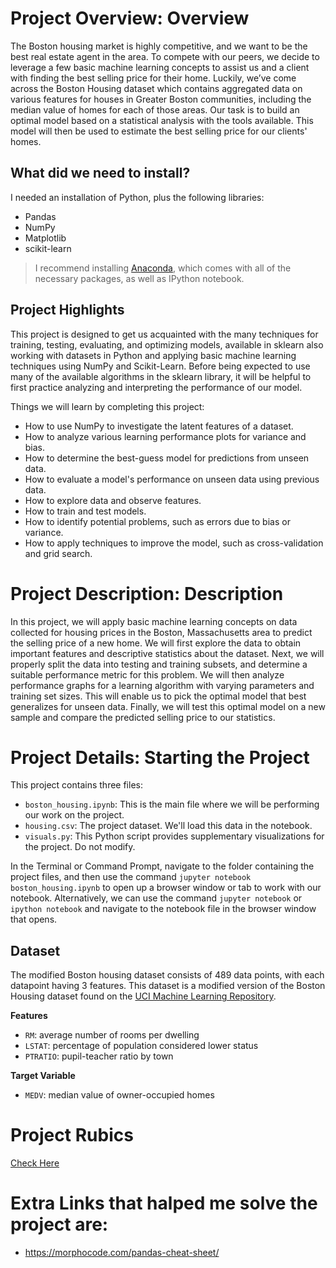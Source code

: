 # Project Overview: Overview
The Boston housing market is highly competitive, and we want to be the best real estate agent in the area. To compete with our peers, we decide to leverage a few basic machine learning concepts to assist us and a client with finding the best selling price for their home. Luckily, we’ve come across the Boston Housing dataset which contains aggregated data on various features for houses in Greater Boston communities, including the median value of homes for each of those areas. Our task is to build an optimal model based on a statistical analysis with the tools available. This model will then be used to estimate the best selling price for our clients' homes.

## What did we need to install?
I needed an installation of Python, plus the following libraries:
* Pandas
* NumPy
* Matplotlib
* scikit-learn

>I recommend installing [Anaconda](https://www.continuum.io/downloads), which comes with all of the necessary packages, as well as IPython notebook.

## Project Highlights
This project is designed to get us acquainted with the many techniques for training, testing, evaluating, and optimizing models, available in sklearn also working with datasets in Python and applying basic machine learning techniques using NumPy and Scikit-Learn. Before being expected to use many of the available algorithms in the sklearn library, it will be helpful to first practice analyzing and interpreting the performance of our model.

Things we will learn by completing this project:
* How to use NumPy to investigate the latent features of a dataset.
* How to analyze various learning performance plots for variance and bias.
* How to determine the best-guess model for predictions from unseen data.
* How to evaluate a model's performance on unseen data using previous data.
* How to explore data and observe features.
* How to train and test models.
* How to identify potential problems, such as errors due to bias or variance.
* How to apply techniques to improve the model, such as cross-validation and grid search.

# Project Description: Description
In this project, we will apply basic machine learning concepts on data collected for housing prices in the Boston, Massachusetts area to predict the selling price of a new home. We will first explore the data to obtain important features and descriptive statistics about the dataset. Next, we will properly split the data into testing and training subsets, and determine a suitable performance metric for this problem. We will then analyze performance graphs for a learning algorithm with varying parameters and training set sizes. This will enable us to pick the optimal model that best generalizes for unseen data. Finally, we will test this optimal model on a new sample and compare the predicted selling price to our statistics.

# Project Details: Starting the Project
This project contains three files:

* `boston_housing.ipynb`: This is the main file where we will be performing our work on the project.
* `housing.csv`: The project dataset. We'll load this data in the notebook.
* `visuals.py`: This Python script provides supplementary visualizations for the project. Do not modify.

In the Terminal or Command Prompt, navigate to the folder containing the project files, and then use the command `jupyter notebook boston_housing.ipynb` to open up a browser window or tab to work with our notebook. Alternatively, we can use the command `jupyter notebook` or `ipython notebook` and navigate to the notebook file in the browser window that opens.

## Dataset
The modified Boston housing dataset consists of 489 data points, with each datapoint having 3 features. This dataset is a modified version of the Boston Housing dataset found on the [UCI Machine Learning Repository](https://archive.ics.uci.edu/ml/datasets/Housing).

**Features**
* `RM`: average number of rooms per dwelling
* `LSTAT`: percentage of population considered lower status
* `PTRATIO`: pupil-teacher ratio by town

**Target Variable**
* `MEDV`: median value of owner-occupied homes

# Project Rubics
[Check Here](https://review.udacity.com/#!/rubrics/103/view)

# Extra Links that halped me solve the project are:
* https://morphocode.com/pandas-cheat-sheet/
